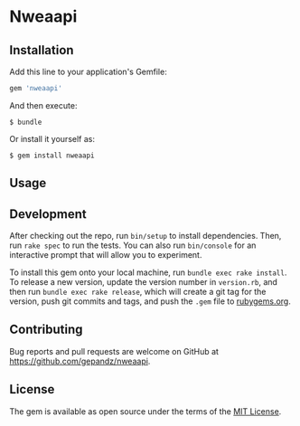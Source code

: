 # Nweaapi

## Installation

Add this line to your application's Gemfile:

```ruby
gem 'nweaapi'
```

And then execute:

    $ bundle

Or install it yourself as:

    $ gem install nweaapi

## Usage



## Development

After checking out the repo, run `bin/setup` to install dependencies. Then, run `rake spec` to run the tests. You can also run `bin/console` for an interactive prompt that will allow you to experiment.

To install this gem onto your local machine, run `bundle exec rake install`. To release a new version, update the version number in `version.rb`, and then run `bundle exec rake release`, which will create a git tag for the version, push git commits and tags, and push the `.gem` file to [rubygems.org](https://rubygems.org).

## Contributing

Bug reports and pull requests are welcome on GitHub at https://github.com/gepandz/nweaapi.

## License

The gem is available as open source under the terms of the [MIT License](http://opensource.org/licenses/MIT).
